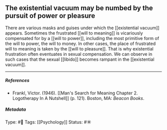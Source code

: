 ## The existential vacuum may be numbed by the pursuit of power or pleasure # 

There are various masks and guises under which the [[existential vacuum]] appears. Sometimes the frustrated [[will to meaning]] is vicariously compensated for by a [[will to power]], including the most primitive form of the will to power, the will to money. In other cases, the place of frustrated will to meaning is taken by the [[will to pleasure]]. That is why existential frustration often eventuates in sexual compensation. We can observe in such cases that the sexual [[libido]] becomes rampant in the [[existential vacuum]].

___

##### References

- Frankl, Victor. (1946). [[Man's Search for Meaning Chapter 2. Logotherapy In A Nutshell]] (p. 121). Boston, MA: _Beacon Books_. 

##### Metadata

Type: #🔴 
Tags: [[Psychology]]
Status: #☀️ 